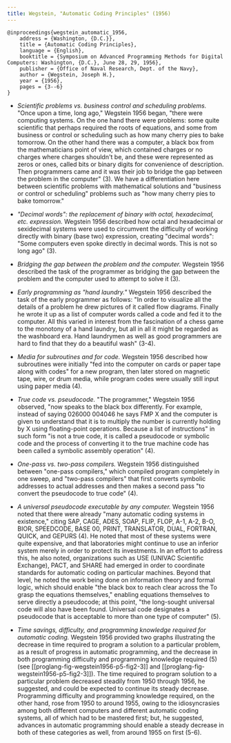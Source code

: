 ```yaml
---
title: Wegstein, "Automatic Coding Principles" (1956)
---
```


```
@inproceedings{wegstein_automatic_1956,
	address = {Washington, {D.C.}},
	title = {Automatic Coding Principles},
	language = {English},
	booktitle = {Symposium on Advanced Programming Methods for Digital Computers: Washington, {D.C.}, June 28, 29, 1956},
	publisher = {Office of Naval Research, Dept. of the Navy},
	author = {Wegstein, Joseph H.},
	year = {1956},
	pages = {3--6}
}
```

* *Scientific problems vs. business control and scheduling problems.* "Once upon a time, long ago," Wegstein 1956 began, "there were computing systems. On the one hand there were problems: some quite scientific that perhaps required the roots of equations, and some from business or control or scheduling such as how many cherry pies to bake tomorrow. On the other hand there was a computer, a black box from the mathematicians point of view, which contained charges or no charges where charges shouldn't be, and these were represented as zeros or ones, called bits or binary digits for convenience of description. Then programmers came and it was their job to bridge the gap between the problem in the computer" (3). We have a differentiation here between scientific problems with mathematical solutions and "business or control or scheduling" problems such as "how many cherry pies to bake tomorrow."

* *"Decimal words": the replacement of binary with octal, hexadecimal, etc. expression.* Wegstein 1956 described how octal and hexadecimal or sexidecimal systems were used to circumvent the difficulty of working directly with binary (base two) expression, creating "decimal words": "Some computers even spoke directly in decimal words. This is not so long ago" (3).

* *Bridging the gap between the problem and the computer.* Wegstein 1956 described the task of the programmer as bridging the gap between the problem and the computer used to attempt to solve it (3).

* *Early programming as "hand laundry."* Wegstein 1956 described the task of the early programmer as follows: "In order to visualize all the details of a problem he drew pictures of it called flow diagrams. Finally he wrote it up as a list of computer words called a code and fed it to the computer. All this varied in interest from the fascination of a chess game to the monotony of a hand laundry, but all in all it might be regarded as the washboard era. Hand laundrymen as well as good programmers are hard to find that they do a beautiful wash" (3-4).

* *Media for subroutines and for code.* Wegstein 1956 described how subroutines were initially "fed into the computer on cards or paper tape along with codes" for a new program, then later stored on magnetic tape, wire, or drum media, while program codes were usually still input using paper media (4).

* *True code vs. pseudocode.* "The programmer," Wegstein 1956 observed, "now speaks to the black box differently. For example, instead of saying 026000 004046 he says FMP X and the computer is given to understand that it is to multiply the number is currently holding by X using floating-point operations. Because a list of instructions" in such form "is not a true code, it is called a pseudocode or symbolic code and the process of converting it to the true machine code has been called a symbolic assembly operation" (4).

* *One-pass vs. two-pass compilers.* Wegstein 1956 distinguished between "one-pass compilers," which compiled program completely in one sweep, and "two-pass compilers" that first converts symbolic addresses to actual addresses and then makes a second pass "to convert the pseudocode to true code" (4).

* *A universal pseudocode executable by any computer.* Wegstein 1956 noted that there were already "many automatic coding systems in existence," citing SAP, CAGE, ADES, SOAP, FLIP, FLOP, A-1, A-2, B-O, BIOR, SPEEDCODE, BASE 00, PRINT, TRANSLATOR, DUAL, FORTRAN, QUICK, and GEPURS (4). He noted that most of these systems were quite expensive, and that laboratories might continue to use an inferior system merely in order to protect its investments. In an effort to address this, he also noted, organizations such as USE (UNIVAC Scientific Exchange), PACT, and SHARE had emerged in order to coordinate standards for automatic coding on particular machines. Beyond that level, he noted the work being done on information theory and formal logic, which should enable "the black box to reach clear across the To grasp the equations themselves," enabling equations themselves to serve directly a pseudocode; at this point, "the long-sought universal code will also have been found. Universal code designates a pseudocode that is acceptable to more than one type of computer" (5).

* *Time savings, difficulty, and programming knowledge required for automatic coding.* Wegstein 1956 provided two graphs illustrating the decrease in time required to program a solution to a particular problem, as a result of progress in automatic programming, and the decrease in both programming difficulty and programming knowledge required (5) (see [[proglang-fig-wegstein1956-p5-fig2-3]] and [[proglang-fig-wegstein1956-p5-fig2-3]]). The time required to program solution to a particular problem decreased steadily from 1950 through 1956, he suggested, and could be expected to continue its steady decrease. Programming difficulty and programming knowledge required, on the other hand, rose from 1950 to around 1955, owing to the idiosyncrasies among both different computers and different automatic coding systems, all of which had to be mastered first; but, he suggested, advances in automatic programming should enable a steady decrease in both of these categories as well, from around 1955 on first (5-6).
